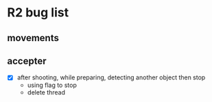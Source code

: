 # R2 bug list
## movements

## accepter
- [x] after shooting, while preparing, detecting another object then stop
  - using flag to stop
  - delete thread